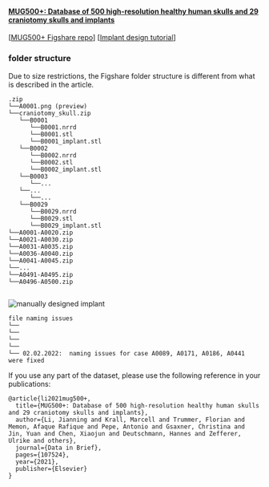 #### [MUG500+: Database of 500 high-resolution healthy human skulls and 29 craniotomy skulls and implants](https://www.sciencedirect.com/science/article/pii/S2352340921008003)

[[MUG500+ Figshare repo](https://figshare.com/articles/dataset/MUG500_Repository/9616319)]
[[Implant design tutorial](https://www.youtube.com/watch?v=FzaR3ydjaSc)]

### folder structure
Due to size restrictions, the Figshare folder structure is different from what is described in the article. 

```
.zip
└──A0001.png (preview)
└──craniotomy_skull.zip
   └──B0001
      └──B0001.nrrd
      └──B0001.stl
      └──B0001_implant.stl     
   └──B0002
      └──B0002.nrrd
      └──B0002.stl
      └──B0002_implant.stl   
   └──B0003
      └──...   
   └──...
      └──... 
   └──B0029  
      └──B0029.nrrd
      └──B0029.stl
      └──B0029_implant.stl 
└──A0001-A0020.zip      
└──A0021-A0030.zip        
└──A0031-A0035.zip        
└──A0036-A0040.zip   
└──A0041-A0045.zip 
└──... 
└──A0491-A0495.zip 
└──A0496-A0500.zip 
 

```
 


![manually designed implant](https://ars.els-cdn.com/content/image/1-s2.0-S2352340921008003-gr4_lrg.jpg)



```dataset maintenance log
file naming issues 
└── 
└── 
└── 
└── 
└── 02.02.2022:  naming issues for case A0089, A0171, A0186, A0441 were fixed
```



If you use any part of the dataset, please use the following reference in your publications:

```
@article{li2021mug500+,
  title={MUG500+: Database of 500 high-resolution healthy human skulls and 29 craniotomy skulls and implants},
  author={Li, Jianning and Krall, Marcell and Trummer, Florian and Memon, Afaque Rafique and Pepe, Antonio and Gsaxner, Christina and Jin, Yuan and Chen, Xiaojun and Deutschmann, Hannes and Zefferer, Ulrike and others},
  journal={Data in Brief},
  pages={107524},
  year={2021},
  publisher={Elsevier}
}
```
